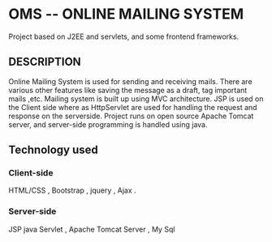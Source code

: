 # OMS -- ONLINE MAILING SYSTEM
 
Project based on J2EE and servlets, and some frontend frameworks.

## DESCRIPTION

Online Mailing System is used for sending and receiving mails. There are various other features like saving the message as a draft, tag important mails ,etc. Mailing system is built up using MVC architecture. JSP is used on the Client side where as HttpServlet are used for handling the request and response on the serverside. Project runs on open source Apache Tomcat server, and server-side programming is handled using java.

## Technology used

### Client-side
  HTML/CSS , Bootstrap , jquery , Ajax .
### Server-side
  JSP java Servlet , Apache Tomcat Server , My Sql
